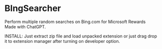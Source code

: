 # BIngSearcher
Perform multiple random searches on Bing.com for Microsoft Rewards
Made with ChatGPT.

INSTALL:
Just extract zip file and load unpacked extension or just drag drop it to extension manager after turning on developer option.